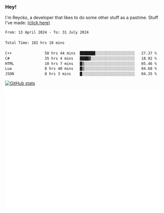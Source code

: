 ### Hey!
I'm Reycko, a developer that likes to do some other stuff as a pastime.
Stuff I've made: [(click here)](https://pastebin.com/raw/QiNpEYja)

<!--START_SECTION:wakasection-->

```txt
From: 13 April 2024 - To: 31 July 2024

Total Time: 182 hrs 10 mins

C++               50 hrs 44 mins  ███████░░░░░░░░░░░░░░░░░░   27.37 %
C#                35 hrs 4 mins   ████▓░░░░░░░░░░░░░░░░░░░░   18.92 %
HTML              10 hrs 7 mins   █▒░░░░░░░░░░░░░░░░░░░░░░░   05.46 %
Lua               8 hrs 40 mins   █▒░░░░░░░░░░░░░░░░░░░░░░░   04.68 %
JSON              8 hrs 3 mins    █░░░░░░░░░░░░░░░░░░░░░░░░   04.35 %
```

<!--END_SECTION:wakasection-->

[![GitHub stats](https://github-readme-stats.vercel.app/api?username=Reycko&show_icons=true&theme=dark&hide_title=true&count_private=true)](https://github.com/anuraghazra/github-readme-stats)

![Metrics](/github-metrics.svg)
